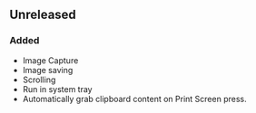 ## Unreleased
### Added
* Image Capture
* Image saving
* Scrolling
* Run in system tray
* Automatically grab clipboard content on Print Screen press.
